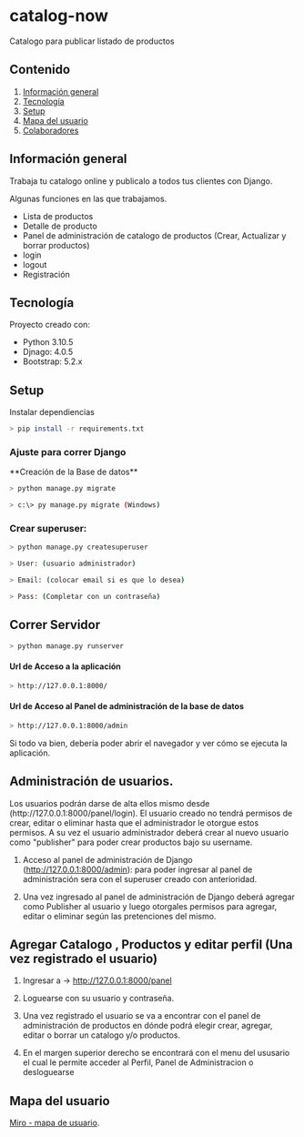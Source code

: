 # catalog-now
Catalogo para publicar listado de productos

## Contenido
1. [Información general](#información-general)
2. [Tecnología](#tecnología)
3. [Setup](#setup)
4. [Mapa del usuario](#mapa-del-usuario)
5. [Colaboradores](#colaboradores)

## Información general
<p>Trabaja tu catalogo online y publicalo a todos tus clientes con Django.</p>
<p>Algunas funciones en las que trabajamos.</p>

- Lista de productos
- Detalle de producto
- Panel de administración de catalogo de productos (Crear, Actualizar y borrar productos)
- login
- logout
- Registración

## Tecnología
<p>Proyecto creado con:</p>

- Python 3.10.5
- Djnago: 4.0.5
- Bootstrap: 5.2.x    

## Setup
<p>Instalar dependiencias</p>

```bash
> pip install -r requirements.txt
```

### Ajuste para correr Django
<p>**Creación de la Base de datos**</p>

```bash
> python manage.py migrate 

> c:\> py manage.py migrate (Windows)
```

### Crear superuser: 

```bash
> python manage.py createsuperuser

> User: (usuario administrador)

> Email: (colocar email si es que lo desea)

> Pass: (Completar con un contraseña)
```

## Correr Servidor

```bash
> python manage.py runserver
```
####  Url de Acceso a la aplicación
```bash
> http://127.0.0.1:8000/
```
 
#### Url de Acceso al Panel de administración de la base de datos
```bash
> http://127.0.0.1:8000/admin 
```
<p>Si todo va bien, debería poder abrir el navegador y ver cómo se ejecuta la aplicación.</p>

## Administración de usuarios. 
<p>Los usuarios podrán darse de alta ellos mismo desde (http://127.0.0.1:8000/panel/login). El usuario creado no tendrá permisos de crear, editar o eliminar hasta que el administrador le otorgue estos permisos. A su vez el usuario administrador deberá crear al nuevo usuario como "publisher" para poder crear productos bajo su username.</p>

1. Acceso al panel de administración de Django (http://127.0.0.1:8000/admin):
 para poder ingresar  al panel de administración sera con el superuser creado con anterioridad. 

2. Una vez ingresado al panel de administración de Django deberá  agregar como Publisher
al usuario y luego  otorgales permisos para agregar, editar o eliminar según las pretenciones del mismo.

## Agregar Catalogo , Productos y editar perfil (Una vez registrado el usuario) 


1. Ingresar a -> http://127.0.0.1:8000/panel 

2. Loguearse con su usuario y contraseña.

3. Una vez registrado el usuario se  va a  encontrar con el panel de administración de productos en dónde  podrá 
elegir crear, agregar, editar o borrar un catalogo y/o  productos.

4. En el margen superior derecho se encontrará con el menu del ususario
el cual le permite acceder al Perfil, Panel de Administracion o desloguearse

## Mapa del usuario

[Miro - mapa de usuario](https://miro.com/app/board/uXjVOj_k2rg=/?share_link_id=399463018519).

